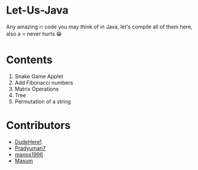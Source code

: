 # Let-Us-Java
Any amazing :fire: code you may think of in Java, let's compile all of them here, also a :star: never hurts :grin:


# Contents
1. Snake Game Applet
2. Add Fibonacci numbers
3. Matrix Operations
4. Tree
5. Permutation of a string




# Contributors
- [DudeHere1](https://github.com/DudeHere1)
- [Pradyuman7](https://github.com/Pradyuman7)
- [manos1996](https://github.com/manos1996)
- [Masum](https://github.com/Jnerdva)
